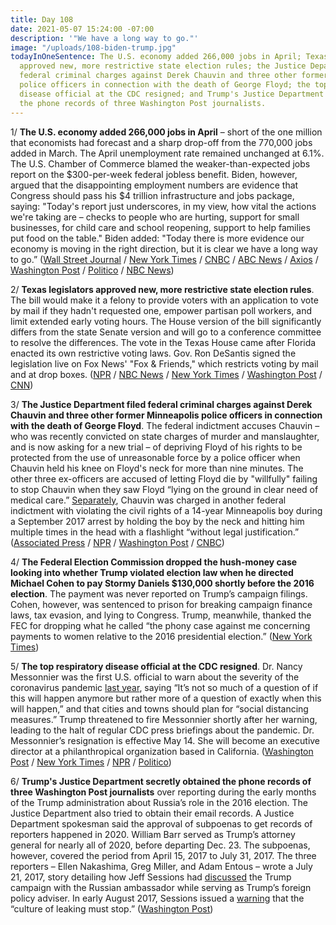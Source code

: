 ```yaml
---
title: Day 108
date: 2021-05-07 15:24:00 -07:00
description: '"We have a long way to go."'
image: "/uploads/108-biden-trump.jpg"
todayInOneSentence: The U.S. economy added 266,000 jobs in April; Texas and Florida
  approved new, more restrictive state election rules; the Justice Department filed
  federal criminal charges against Derek Chauvin and three other former Minneapolis
  police officers in connection with the death of George Floyd; the top respiratory
  disease official at the CDC resigned; and Trump's Justice Department secretly obtained
  the phone records of three Washington Post journalists.
---
```


1/ **The U.S. economy added 266,000 jobs in April** – short of the one million that economists had forecast and a sharp drop-off from the 770,000 jobs added in March. The April unemployment rate remained unchanged at 6.1%. The U.S. Chamber of Commerce blamed the weaker-than-expected jobs report on the $300-per-week federal jobless benefit. Biden, however, argued that the disappointing employment numbers are evidence that Congress should pass his $4 trillion infrastructure and jobs package, saying: "Today's report just underscores, in my view, how vital the actions we're taking are – checks to people who are hurting, support for small businesses, for child care and school reopening, support to help families put food on the table." Biden added: "Today there is more evidence our economy is moving in the right direction, but it is clear we have a long way to go.” ([Wall Street Journal](https://www.wsj.com/articles/april-jobs-report-unemployment-rate-2021-11620332156) / [New York Times](https://www.nytimes.com/2021/05/07/business/economy/jobs-report-april-2021.html) / [CNBC](https://www.cnbc.com/2021/05/07/us-chamber-of-commerce-rips-300-jobless-benefit-calls-for-repeal.html) / [ABC News](https://abcnews.go.com/Politics/biden-respond-disappointing-jobs-report/story?id=77554168) / [Axios](https://www.axios.com/april-jobs-report-economy-f56e27dc-7048-43b2-a0ee-5845bb01a7f8.html) / [Washington Post](https://www.washingtonpost.com/business/2021/05/07/april-jobs-report-economy-unemployment/) / [Politico](https://www.politico.com/news/2021/05/07/jobs-report-federal-aid-unemployment-benefits-485716) / [NBC News](https://www.nbcnews.com/politics/white-house/biden-seizes-disappointing-job-numbers-make-case-his-4-trillion-n1266675))

2/ **Texas legislators approved new, more restrictive state election rules**. The bill would make it a felony to provide voters with an application to vote by mail if they hadn't requested one, empower partisan poll workers, and limit extended early voting hours. The House version of the bill significantly differs from the state Senate version and will go to a conference committee to resolve the differences. The vote in the Texas House came after Florida enacted its own restrictive voting laws. Gov. Ron DeSantis signed the legislation live on Fox News' "Fox & Friends," which restricts voting by mail and at drop boxes. ([NPR](https://www.npr.org/2021/05/07/994542161/after-all-night-session-texas-house-approves-new-gop-backed-election-law) / [NBC News](https://www.nbcnews.com/politics/elections/texas-democrats-waging-all-night-fight-against-restrictive-election-bill-n1266632) / [New York Times](https://www.nytimes.com/2021/05/06/us/politics/florida-texas-voting-rights-bills.html) / [Washington Post](https://www.washingtonpost.com/politics/florida-voting-law/2021/05/06/f2bd20b6-ae0f-11eb-ab4c-986555a1c511_story.html) / [CNN](https://www.cnn.com/2021/05/07/politics/texas-elections-bill-house/index.html))

3/ **The Justice Department filed federal criminal charges against Derek Chauvin and three other former Minneapolis police officers in connection with the death of George Floyd**. The federal indictment accuses Chauvin – who was recently convicted on state charges of murder and manslaughter, and is now asking for a new trial – of depriving Floyd of his rights to be protected from the use of unreasonable force by a police officer when Chauvin held his knee on Floyd's neck for more than nine minutes. The other three ex-officers are accused of letting Floyd die by "willfully" failing to stop Chauvin when they saw Floyd “lying on the ground in clear need of medical care.” [Separately](https://www.startribune.com/feds-plan-to-indict-chauvin-other-three-ex-officers-on-civil-rights-charges/600051374/), Chauvin was charged in another federal indictment with violating the civil rights of a 14-year Minneapolis boy during a September 2017 arrest by holding the boy by the neck and hitting him multiple times in the head with a flashlight “without legal justification.” ([Associated Press](https://apnews.com/article/george-floyd-officers-charged-6d87b905692ddfa9594b36c876366f4b) / [NPR](https://www.npr.org/sections/trial-over-killing-of-george-floyd/2021/05/07/987737695/justice-department-brings-federal-criminal-charges-against-derek-chauvin-3-other) / [Washington Post](https://www.washingtonpost.com/national-security/george-floyd-police-officers-federal-charges-civil-rights/2021/05/07/c30fdfb6-ac34-11eb-acd3-24b44a57093a_story.html) / [CNBC](https://www.cnbc.com/2021/05/07/federal-grand-jury-charges-4-former-minneapolis-cops-with-violating-george-floyds-civil-rights-ap-reports.html))

4/ **The Federal Election Commission dropped the hush-money case looking into whether Trump violated election law when he directed Michael Cohen to pay Stormy Daniels $130,000 shortly before the 2016 election**. The payment was never reported on Trump’s campaign filings. Cohen, however, was sentenced to prison for breaking campaign finance laws, tax evasion, and lying to Congress. Trump, meanwhile, thanked the FEC for dropping what he called “the phony case against me concerning payments to women relative to the 2016 presidential election.” ([New York Times](https://www.nytimes.com/2021/05/06/us/politics/trump-michael-cohen-fec.html))

5/ **The top respiratory disease official at the CDC resigned**. Dr. Nancy Messonnier was the first U.S. official to warn about the severity of the coronavirus pandemic [last year](https://www.nytimes.com/2020/02/25/health/coronavirus-us.html), saying “It’s not so much of a question of if this will happen anymore but rather more of a question of exactly when this will happen,” and that cities and towns should plan for “social distancing measures.” Trump threatened to fire Messonnier shortly after her warning, leading to the halt of regular CDC press briefings about the pandemic. Dr. Messonnier’s resignation is effective May 14. She will become an executive director at a philanthropical organization based in California. ([Washington Post](https://www.washingtonpost.com/health/2021/05/07/cdc-official-resigns/) / [New York Times](https://www.nytimes.com/2021/05/07/world/messonier-virus-cdc-resign.html) / [NPR](https://www.npr.org/2021/05/07/994685964/cdc-official-who-warned-americans-coronavirus-could-cause-severe-disruption-resi) / [Politico](https://www.politico.com/news/2021/05/07/nancy-messonnier-resigns-485684))

6/ **Trump's Justice Department secretly obtained the phone records of three Washington Post journalists** over reporting during the early months of the Trump administration about Russia’s role in the 2016 election. The Justice Department also tried to obtain their email records. A Justice Department spokesman said the approval of subpoenas to get records of reporters happened in 2020. William Barr served as Trump’s attorney general for nearly all of 2020, before departing Dec. 23. The subpoenas, however, covered the period from April 15, 2017 to July 31, 2017. The three reporters – Ellen Nakashima, Greg Miller, and Adam Entous – wrote a July 21, 2017, story detailing how Jeff Sessions had [discussed](https://whatthefuckjusthappenedtoday.com/2017/07/22/day-184/#2-jeff-sessions-discussed-the-trump) the Trump campaign with the Russian ambassador while serving as Trump’s foreign policy adviser. In early August 2017, Sessions issued a [warning](https://whatthefuckjusthappenedtoday.com/2017/08/04/day-197/#7-jeff-sessions-issued-a-warning-tha) that the “culture of leaking must stop.” ([Washington Post](https://www.washingtonpost.com/national-security/trump-justice-dept-seized-post-reporters-phone-records/2021/05/07/933cdfc6-af5b-11eb-b476-c3b287e52a01_story.html))